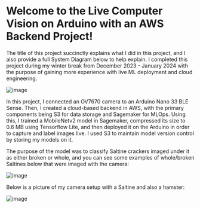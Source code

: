 # Welcome to the Live Computer Vision on Arduino with an AWS Backend Project! 

The title of this project succinctly explains what I did in this project, and I also provide a full System Diagram below to help explain. I completed this project during my winter break from December 2023 - January 2024 with the purpose of gaining more experience with live ML deployment and cloud engineering. 

 ![image](https://github.com/bbonifacio-at-mudd/Live-CV-on-Arduino-with-AWS-Backend/assets/114462423/76d28254-9cc4-4051-95af-ab892c1134a0)

In this project, I connected an OV7670 camera to an Arduino Nano 33 BLE Sense. Then, I created a cloud-based backend in AWS, with the primary components being S3 for data storage and Sagemaker for MLOps. Using this, I trained a MobileNetv2 model in Sagemaker, compressed its size to 0.6 MB using Tensorflow Lite, and then deployed it on the Arduino in order to capture and label images live. I used S3 to maintain model version control by storing my models on it.

The purpose of the model was to classify Saltine crackers imaged under it as either broken or whole, and you can see some examples of whole/broken Saltines below that were imaged with the camera: 

![image](https://github.com/bbonifacio-at-mudd/Live-CV-on-Arduino-with-AWS-Backend/assets/114462423/0943859e-f442-4ad6-ac93-a91ea201bfc6)


Below is a picture of my camera setup with a Saltine and also a hamster: 

![image](https://github.com/bbonifacio-at-mudd/Live-CV-on-Arduino-with-AWS-Backend/assets/114462423/8f981642-f6b9-4890-9e40-a7b4a1735e5a)

